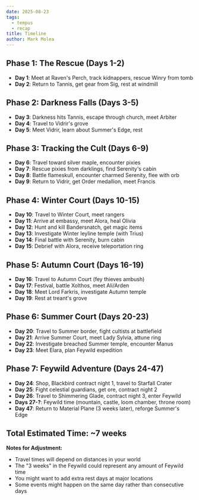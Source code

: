 ```yaml
---
date: 2025-08-23
tags:
  - tempus
  - recap
title: Timeline
author: Mark Molea
---
```

## **Phase 1: The Rescue (Days 1-2)**

- **Day 1**: Meet at Raven's Perch, track kidnappers, rescue Winry from tomb
- **Day 2**: Return to Tannis, get gear from Sig, rest at windmill

## **Phase 2: Darkness Falls (Days 3-5)**

- **Day 3**: Darkness hits Tannis, escape through church, meet Arbiter
- **Day 4**: Travel to Vidrir's grove
- **Day 5**: Meet Vidrir, learn about Summer's Edge, rest

## **Phase 3: Tracking the Cult (Days 6-9)**

- **Day 6**: Travel toward silver maple, encounter pixies
- **Day 7**: Rescue pixies from darklings, find Serenity's cabin
- **Day 8**: Battle flameskull, encounter charmed Serenity, flee with orb
- **Day 9**: Return to Vidrir, get Order medallion, meet Francis

## **Phase 4: Winter Court (Days 10-15)**

- **Day 10**: Travel to Winter Court, meet rangers
- **Day 11**: Arrive at embassy, meet Alora, heal Olivia
- **Day 12**: Hunt and kill Bandersnatch, get magic items
- **Day 13**: Investigate Winter leyline temple (with Trius)
- **Day 14**: Final battle with Serenity, burn cabin
- **Day 15**: Debrief with Alora, receive teleportation ring

## **Phase 5: Autumn Court (Days 16-19)**

- **Day 16**: Travel to Autumn Court (fey thieves ambush)
- **Day 17**: Festival, battle Xolthos, meet Ali/Arden
- **Day 18**: Meet Lord Farkris, investigate Autumn temple
- **Day 19**: Rest at treant's grove

## **Phase 6: Summer Court (Days 20-23)**

- **Day 20**: Travel to Summer border, fight cultists at battlefield
- **Day 21**: Arrive Summer Court, meet Lady Sylvia, attune ring
- **Day 22**: Investigate breached Summer temple, encounter Manus
- **Day 23**: Meet Elara, plan Feywild expedition

## **Phase 7: Feywild Adventure (Days 24-47)**

- **Day 24**: Shop, Blackbird contract night 1, travel to Starfall Crater
- **Day 25**: Fight celestial guardians, get ore, contract night 2
- **Day 26**: Travel to Shimmering Glade, contract night 3, enter Feywild
- **Days 27-?**: Feywild time (mountain, castle, loom chamber, throne room)
- **Day 47**: Return to Material Plane (3 weeks later), reforge Summer's Edge

## **Total Estimated Time: ~7 weeks**

**Notes for Adjustment:**

- Travel times will depend on distances in your world
- The "3 weeks" in the Feywild could represent any amount of Feywild time
- You might want to add extra rest days at major locations
- Some events might happen on the same day rather than consecutive days